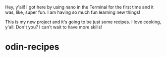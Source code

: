 Hey, y'all! I got here by using nano in the Terminal for the first time and it was, like, super fun. I am having so much fun learning new things!

This is my new project and it's going to be just some recipes. I love cooking, y'all. Don't you? I can't wait to have more skills!
# odin-recipes
